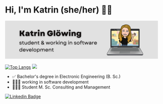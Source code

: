 # Hi, I'm Katrin (she/her) ✌🏽

<!---
![](https://komarev.com/ghpvc/?username=gitkatrin)
![image](https://img.shields.io/badge/LinkedIn-0077B5?style=for-the-badge&logo=linkedin&logoColor=white)

![image](https://img.shields.io/badge/Python-FFD43B?style=for-the-badge&logo=python&logoColor=blue)
![image](https://img.shields.io/badge/Keras-D00000?style=for-the-badge&logo=Keras&logoColor=white)
![image](https://img.shields.io/badge/Ubuntu-E95420?style=for-the-badge&logo=ubuntu&logoColor=white)
![image](https://img.shields.io/badge/Markdown-000000?style=for-the-badge&logo=markdown&logoColor=white)
![image](https://img.shields.io/badge/Canva-%2300C4CC.svg?&style=for-the-badge&logo=Canva&logoColor=white)

-->

 <img src="https://github.com/gitkatrin/gitkatrin/blob/main/Banner.png" width="1000">
 
<!--![Anurag's GitHub stats](https://github-readme-stats.vercel.app/api?username=gitkatrin&show_icons=true&theme=locale) -->

[![Top Langs](https://github-readme-stats.vercel.app/api/top-langs/?username=gitkatrin)](https://github.com/anuraghazra/github-readme-stats) 
<img src="https://c.tenor.com/ofRfDfidsZsAAAAj/cat-checking-in.gif" width="200">

- ✅ Bachelor's degree in Electronic Engineering (B. Sc.)
- 👩🏽‍💻 working in software development
- 👩🏽‍🎓 Student M. Sc. Consulting and Management

[![Linkedin Badge](https://img.shields.io/badge/-Katrin%20Glöwing-blue?style=social&logo=Linkedin&logoColor=blue&link=https://www.https://www.linkedin.com/in/katrin-gl%C3%B6wing-9b2a24205/)](https://www.linkedin.com/in/katrin-gl%C3%B6wing-9b2a24205/)



<!--[![Top Langs](https://github-readme-stats.vercel.app/api/top-langs/?username=gitkatrin&layout=compact)](https://github.com/gitkatrin/github-readme-stats)-->



<!--
**gitkatrin/gitkatrin** is a ✨ _special_ ✨ repository because its `README.md` (this file) appears on your GitHub profile.

Here are some ideas to get you started:

- 🔭 I’m currently working on ...
- 🌱 I’m currently learning ...
- 👯 I’m looking to collaborate on ...
- 🤔 I’m looking for help with ...
- 💬 Ask me about ...
- 📫 How to reach me: ...
- 😄 Pronouns: ...
- ⚡ Fun fact: ...
-->
